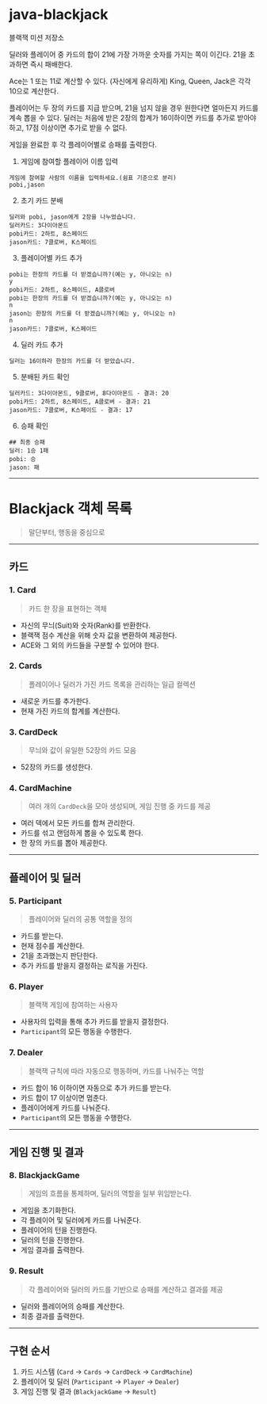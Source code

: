 # java-blackjack

블랙잭 미션 저장소

딜러와 플레이어 중 카드의 합이 21에 가장 가까운 숫자를 가지는 쪽이 이긴다.
21을 초과하면 즉시 패배한다.

Ace는 1 또는 11로 계산할 수 있다. (자신에게 유리하게)
King, Queen, Jack은 각각 10으로 계산한다.

플레이어는 두 장의 카드를 지급 받으며, 21을 넘지 않을 경우 원한다면 얼마든지 카드를 계속 뽑을 수 있다.
딜러는 처음에 받은 2장의 합계가 16이하이면 카드를 추가로 받아야 하고, 17점 이상이면 추가로 받을 수 없다.

게임을 완료한 후 각 플레이어별로 승패를 출력한다.

1. 게임에 참여할 플레이어 이름 입력
```
게임에 참여할 사람의 이름을 입력하세요.(쉼표 기준으로 분리)
pobi,jason
```

2. 초기 카드 분배
```
딜러와 pobi, jason에게 2장을 나누었습니다.
딜러카드: 3다이아몬드
pobi카드: 2하트, 8스페이드
jason카드: 7클로버, K스페이드
```

3. 플레이어별 카드 추가
```
pobi는 한장의 카드를 더 받겠습니까?(예는 y, 아니오는 n)
y
pobi카드: 2하트, 8스페이드, A클로버
pobi는 한장의 카드를 더 받겠습니까?(예는 y, 아니오는 n)
n
jason는 한장의 카드를 더 받겠습니까?(예는 y, 아니오는 n)
n
jason카드: 7클로버, K스페이드
```

4. 딜러 카드 추가
```
딜러는 16이하라 한장의 카드를 더 받았습니다.
```

5. 분배된 카드 확인
```
딜러카드: 3다이아몬드, 9클로버, 8다이아몬드 - 결과: 20
pobi카드: 2하트, 8스페이드, A클로버 - 결과: 21
jason카드: 7클로버, K스페이드 - 결과: 17
```

6. 승패 확인
```
## 최종 승패
딜러: 1승 1패
pobi: 승 
jason: 패
```

___

# **Blackjack 객체 목록**
> 말단부터, 행동을 중심으로 

---
## **카드**
### **1. Card**
> 카드 한 장을 표현하는 객체
- 자신의 무늬(Suit)와 숫자(Rank)를 반환한다.
- 블랙잭 점수 계산을 위해 숫자 값을 변환하여 제공한다.
- ACE와 그 외의 카드들을 구분할 수 있어야 한다.

### **2. Cards**
> 플레이어나 딜러가 가진 카드 목록을 관리하는 일급 컬렉션
- 새로운 카드를 추가한다.
- 현재 가진 카드의 합계를 계산한다.

### **3. CardDeck**
> 무늬와 값이 유일한 52장의 카드 모음
- 52장의 카드를 생성한다.

### **4. CardMachine**
> 여러 개의 `CardDeck`을 모아 생성되며, 게임 진행 중 카드를 제공
- 여러 덱에서 모든 카드를 합쳐 관리한다.
- 카드를 섞고 랜덤하게 뽑을 수 있도록 한다.
- 한 장의 카드를 뽑아 제공한다.

---

## **플레이어 및 딜러**
### **5. Participant**
> 플레이어와 딜러의 공통 역할을 정의
- 카드를 받는다.
- 현재 점수를 계산한다.
- 21을 초과했는지 판단한다.
- 추가 카드를 받을지 결정하는 로직을 가진다.

### **6. Player**
> 블랙잭 게임에 참여하는 사용자
- 사용자의 입력을 통해 추가 카드를 받을지 결정한다.
- `Participant`의 모든 행동을 수행한다.

### **7. Dealer**
> 블랙잭 규칙에 따라 자동으로 행동하며, 카드를 나눠주는 역할
- 카드 합이 16 이하이면 자동으로 추가 카드를 받는다.
- 카드 합이 17 이상이면 멈춘다.
- 플레이어에게 카드를 나눠준다.
- `Participant`의 모든 행동을 수행한다.

---

## **게임 진행 및 결과**
### **8. BlackjackGame**
> 게임의 흐름을 통제하며, 딜러의 역할을 일부 위임받는다.
- 게임을 초기화한다.
- 각 플레이어 및 딜러에게 카드를 나눠준다.
- 플레이어의 턴을 진행한다.
- 딜러의 턴을 진행한다.
- 게임 결과를 출력한다.

### **9. Result**
> 각 플레이어와 딜러의 카드를 기반으로 승패를 계산하고 결과를 제공
- 딜러와 플레이어의 승패를 계산한다.
- 최종 결과를 출력한다.

---

## **구현 순서**
1. 카드 시스템 (`Card` → `Cards` → `CardDeck` → `CardMachine`)
2. 플레이어 및 딜러 (`Participant` → `Player` → `Dealer`)
3. 게임 진행 및 결과 (`BlackjackGame` → `Result`)  
